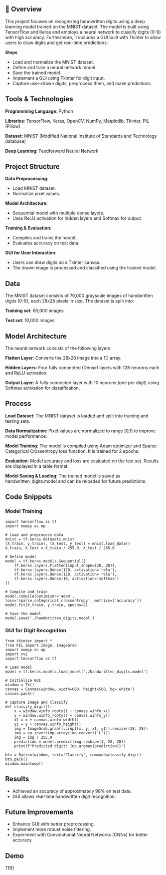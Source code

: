 ## 📓 Overview

This project focuses on recognizing handwritten digits using a deep learning model trained on the MNIST dataset. The model is built using TensorFlow and Keras and employs a neural network to classify digits (0-9) with high accuracy. Furthermore, it includes a GUI built with Tkinter to allow users to draw digits and get real-time predictions:

**Steps**
- Load and normalize the MNIST dataset.
- Define and train a neural network model.
- Save the trained model.
- Implement a GUI using Tkinter for digit input.
- Capture user-drawn digits, preprocess them, and make predictions.


## Tools & Technologies

**Programming Language**: Python

**Libraries**: TensorFlow, Keras, OpenCV, NumPy, Matplotlib, Tkinter, PIL (Pillow)

**Dataset**: MNIST (Modified National Institute of Standards and Technology database)

**Deep Learning**: Feedforward Neural Network

## Project Structure

**Data Preprocessing**:

- Load MNIST dataset.
- Normalize pixel values.

**Model Architecture**:

- Sequential model with multiple dense layers.
- Uses ReLU activation for hidden layers and Softmax for output.

**Training & Evaluation**:

- Compiles and trains the model.
- Evaluates accuracy on test data.

**GUI for User Interaction**:

- Users can draw digits on a Tkinter canvas.
- The drawn image is processed and classified using the trained model.



## Data

The MNIST dataset consists of 70,000 grayscale images of handwritten digits (0-9), each 28x28 pixels in size. The dataset is split into:

**Training set**: 60,000 images

**Test set**: 10,000 images

## Model Architecture

The neural network consists of the following layers:

**Flatten Layer**: Converts the 28x28 image into a 1D array.

**Hidden Layers**: Four fully connected (Dense) layers with 128 neurons each and ReLU activation.

**Output Layer**: A fully connected layer with 10 neurons (one per digit) using Softmax activation for classification.

## Process

**Load Dataset**: The MNIST dataset is loaded and split into training and testing sets.

**Data Normalization**: Pixel values are normalized to range [0,1] to improve model performance.

**Model Training**: The model is compiled using Adam optimizer and Sparse Categorical Crossentropy loss function.
It is trained for 2 epochs.

**Evaluation**: Model accuracy and loss are evaluated on the test set.
Results are displayed in a table format.

**Model Saving & Loading**: The trained model is saved as handwritten_digits.model and can be reloaded for future predictions.

## Code Snippets

### Model Training
```
import tensorflow as tf
import numpy as np

# Load and preprocess data
mnist = tf.keras.datasets.mnist
(X_train, y_train), (X_test, y_test) = mnist.load_data()
X_train, X_test = X_train / 255.0, X_test / 255.0

# Define model
model = tf.keras.models.Sequential([
    tf.keras.layers.Flatten(input_shape=(28, 28)),
    tf.keras.layers.Dense(128, activation='relu'),
    tf.keras.layers.Dense(128, activation='relu'),
    tf.keras.layers.Dense(10, activation='softmax')
])

# Compile and train
model.compile(optimizer='adam', loss='sparse_categorical_crossentropy', metrics=['accuracy'])
model.fit(X_train, y_train, epochs=2)

# Save the model
model.save('./handwritten_digits.model')
```
### GUI for Digit Recognition
```
from tkinter import *
from PIL import Image, ImageGrab
import numpy as np
import cv2
import tensorflow as tf

# Load model
model = tf.keras.models.load_model('./handwritten_digits.model')

# Initialize GUI
window = Tk()
canvas = Canvas(window, width=600, height=500, bg='white')
canvas.pack()

# Capture image and classify
def classify_digit():
    x = window.winfo_rootx() + canvas.winfo_x()
    y = window.winfo_rooty() + canvas.winfo_y()
    x1 = x + canvas.winfo_width()
    y1 = y + canvas.winfo_height()
    img = ImageGrab.grab().crop((x, y, x1, y1)).resize((28, 28))
    img = np.invert(np.array(img.convert('L')))
    img = img / 255.0
    prediction = model.predict(img.reshape(1, 28, 28))
    print(f"Predicted digit: {np.argmax(prediction)}")

btn = Button(window, text='Classify', command=classify_digit)
btn.pack()
window.mainloop()
```
## Results

- Achieved an accuracy of approximately 98% on test data.
- GUI allows real-time handwritten digit recognition.

## Future Improvements

- Enhance GUI with better preprocessing.
- Implement more robust noise filtering.
- Experiment with Convolutional Neural Networks (CNNs) for better accuracy.

## Demo
TBD

